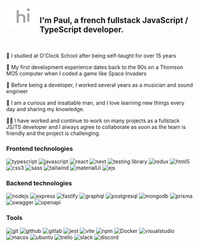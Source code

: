 <img src="img/hi+.gif" align="left" height="60" width="90" />

## I'm Paul, a french fullstack JavaScript / TypeScript developer.  

<br/>

🔭 I studied at O'Clock School after being self-taught for over 15 years

👾 My first development experience dates back to the 90s on a Thomson MO5 computer when I coded a game like Space Invaders

🎸 Before being a developer, I worked several years as a musician and sound engineer

🫱 I am a curious and insatiable man, and I love learning new things every day and sharing my knowledge.

👨‍💻 I have worked and continue to work on many projects as a fullstack JS/TS developer and I always agree to collaborate as soon as the team is friendly and the project is challenging.


### Frontend technologies

![typescript](https://img.shields.io/badge/TypeScript-0074d6?style=for-the-badge&logo=TypeScript&logoColor=ffffff) 
![javascript](https://img.shields.io/badge/JavaScript-F7DF1E?style=for-the-badge&logo=JavaScript&logoColor=000000) 
![react](https://img.shields.io/badge/React-61DAFB?style=for-the-badge&logo=React&logoColor=000000) 
![next](https://img.shields.io/badge/Next-cccccc?style=for-the-badge&logo=Next.js&logoColor=222222) 
![testing library](https://img.shields.io/badge/Testing%20Library-FF0000?style=for-the-badge&logo=Testing%20Library&logoColor=ffffff) 
![redux](https://img.shields.io/badge/Redux-764ABC?style=for-the-badge&logo=Redux&logoColor=ffffff) 
![html5](https://img.shields.io/badge/HTML5-E34F26?style=for-the-badge&logo=HTML5&logoColor=ffffff) 
![css3](https://img.shields.io/badge/CSS3-1572B6?style=for-the-badge&logo=CSS3&logoColor=ffffff) 
![sass](https://img.shields.io/badge/Sass-CC6699?style=for-the-badge&logo=Sass&logoColor=ffffff) 
![tailwind](https://img.shields.io/badge/Tailwind-50193B?style=for-the-badge&logo=TailwindCSS&logoColor=ffffff) 
![materialUi](https://img.shields.io/badge/Material&nbsp;UI-2c7fff?style=for-the-badge&logo=Materialui&logoColor=ffffff) 
![ejs](https://img.shields.io/badge/%3C%25&nbsp;EJS-90a93a?style=for-the-badge) 


### Backend technologies

![nodejs](https://img.shields.io/badge/Node.js-339933?style=for-the-badge&logo=Node.js&logoColor=ffffff) 
![express](https://img.shields.io/badge/Express-000000?style=for-the-badge&logo=Express&logoColor=ffffff) 
![fastify](https://img.shields.io/badge/Fastify-333333?style=for-the-badge&logo=Fastify&logoColor=ffffff) 
![graphql](https://img.shields.io/badge/GraphQL-FF4477?style=for-the-badge&logo=GraphQL&logoColor=ffffff) 
![postgresql](https://img.shields.io/badge/PostgreSQL-4169E1?style=for-the-badge&logo=PostgreSQL&logoColor=ffffff) 
![mongodb](https://img.shields.io/badge/MongoDB-47A248?style=for-the-badge&logo=MongoDB&logoColor=ffffff) 
![prisma](https://img.shields.io/badge/Prisma-5167D8?style=for-the-badge&logo=Prisma&logoColor=ffffff) 
![swagger](https://img.shields.io/badge/Swagger-85EA2D?style=for-the-badge&logo=Swagger&logoColor=000000) 
![openapi](https://img.shields.io/badge/OpenAPI-6BA539?style=for-the-badge&logo=OpenAPIInitiative&logoColor=ffffff) 


### Tools

![git](https://img.shields.io/badge/Git-F05032?style=for-the-badge&logo=Git&logoColor=ffffff) 
![github](https://img.shields.io/badge/GitHub-181717?style=for-the-badge&logo=GitHub&logoColor=ffffff) 
![gitlab](https://img.shields.io/badge/Gitlab-FC6D27?style=for-the-badge&logo=Gitlab&logoColor=ffffff) 
![jest](https://img.shields.io/badge/Jest-44FF44?style=for-the-badge&logo=Jest&logoColor=000000) 
![vite](https://img.shields.io/badge/Vite-646CFF?style=for-the-badge&logo=Vite&logoColor=ffffff) 
![npm](https://img.shields.io/badge/npm-CB3837?style=for-the-badge&logo=npm&logoColor=ffffff) 
![Docker](https://img.shields.io/badge/Docker-468fff?style=for-the-badge&logo=Docker&logoColor=ffffff) 
![visualstudio](https://img.shields.io/badge/Visual&nbsp;Studio&nbsp;Code-007ACC?style=for-the-badge&logo=VisualStudioCode&logoColor=ffffff) 
![macos](https://img.shields.io/badge/Mac&nbsp;OS-dddddd?style=for-the-badge&logo=Apple&logoColor=000000) 
![ubuntu](https://img.shields.io/badge/Ubuntu-E95420?style=for-the-badge&logo=Ubuntu&logoColor=ffffff) 
![trello](https://img.shields.io/badge/Trello-0052CC?style=for-the-badge&logo=Trello&logoColor=ffffff) 
![slack](https://img.shields.io/badge/Slack-4A154B?style=for-the-badge&logo=Slack&logoColor=ffffff) 
![discord](https://img.shields.io/badge/Discord-5865F2?style=for-the-badge&logo=Discord&logoColor=ffffff) 

